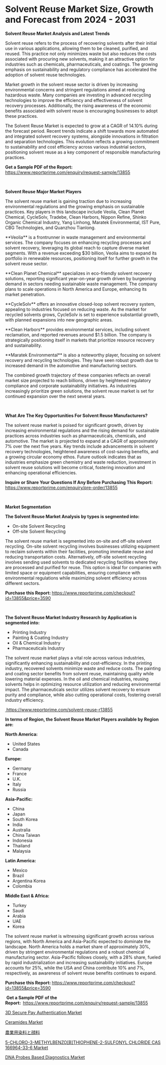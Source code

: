 <p><h1>Solvent Reuse Market Size, Growth and Forecast from 2024 - 2031</h1></p><p><strong>Solvent Reuse Market Analysis and Latest Trends</strong></p>
<p><p>Solvent reuse refers to the process of recovering solvents after their initial use in various applications, allowing them to be cleaned, purified, and reused. This practice not only minimizes waste but also reduces the costs associated with procuring new solvents, making it an attractive option for industries such as chemicals, pharmaceuticals, and coatings. The growing emphasis on sustainability and regulatory compliance has accelerated the adoption of solvent reuse technologies.</p><p>Market growth in the solvent reuse sector is driven by increasing environmental concerns and stringent regulations aimed at reducing hazardous waste. Many companies are investing in advanced recycling technologies to improve the efficiency and effectiveness of solvent recovery processes. Additionally, the rising awareness of the economic benefits associated with solvent reuse is encouraging businesses to adopt these practices.</p><p>The Solvent Reuse Market is expected to grow at a CAGR of 14.10% during the forecast period. Recent trends indicate a shift towards more automated and integrated solvent recovery systems, alongside innovations in filtration and separation technologies. This evolution reflects a growing commitment to sustainability and cost efficiency across various industrial sectors, positioning solvent reuse as a key component of responsible manufacturing practices.</p></p>
<p><strong>Get a Sample PDF of the Report:&nbsp;</strong> <a href="https://www.reportprime.com/enquiry/request-sample/13855">https://www.reportprime.com/enquiry/request-sample/13855</a></p>
<p>&nbsp;</p>
<p><strong>Solvent Reuse Major Market Players</strong></p>
<p><p>The solvent reuse market is gaining traction due to increasing environmental regulations and the growing emphasis on sustainable practices. Key players in this landscape include Veolia, Clean Planet Chemical, CycleSolv, Tradebe, Clean Harbors, Nippon Refine, Shinko Organic Chemical Industry, Yang Linhong, Maratek Environmental, IST Pure, CBG Technologies, and Quanzhou Tianlong. </p><p>**Veolia** is a frontrunner in waste management and environmental services. The company focuses on enhancing recycling processes and solvent recovery, leveraging its global reach to capture diverse market segments. With a revenue exceeding $30 billion, Veolia aims to expand its portfolio in renewable resources, positioning itself for further growth in the solvent reuse sector.</p><p>**Clean Planet Chemical** specializes in eco-friendly solvent recovery solutions, reporting significant year-on-year growth driven by burgeoning demand in sectors needing sustainable waste management. The company plans to scale operations in North America and Europe, enhancing its market penetration.</p><p>**CycleSolv** offers an innovative closed-loop solvent recovery system, appealing to industries focused on reducing waste. As the market for recycled solvents grows, CycleSolv is set to experience substantial growth, with planned expansions into new geographic areas.</p><p>**Clean Harbors** provides environmental services, including solvent reclamation, and reported revenues around $1.5 billion. The company is strategically positioning itself in markets that prioritize resource recovery and sustainability.</p><p>**Maratek Environmental** is also a noteworthy player, focusing on solvent recovery and recycling technologies. They have seen robust growth due to increased demand in the automotive and manufacturing sectors.</p><p>The combined growth trajectory of these companies reflects an overall market size projected to reach billions, driven by heightened regulatory compliance and corporate sustainability initiatives. As industries increasingly prioritize green solutions, the solvent reuse market is set for continued expansion over the next several years.</p></p>
<p>&nbsp;</p>
<p><strong>What Are The Key Opportunities For Solvent Reuse Manufacturers?</strong></p>
<p><p>The solvent reuse market is poised for significant growth, driven by increasing environmental regulations and the rising demand for sustainable practices across industries such as pharmaceuticals, chemicals, and automotive. The market is projected to expand at a CAGR of approximately 7% over the next five years. Key trends include advancements in solvent recovery technologies, heightened awareness of cost-saving benefits, and a growing circular economy ethos. Future outlook indicates that as industries emphasize green chemistry and waste reduction, investment in solvent reuse solutions will become critical, fostering innovation and enhancing operational efficiencies.</p></p>
<p><strong>Inquire or Share Your Questions If Any Before Purchasing This Report:</strong> <a href="https://www.reportprime.com/enquiry/pre-order/13855">https://www.reportprime.com/enquiry/pre-order/13855</a></p>
<p>&nbsp;</p>
<p><strong>Market Segmentation</strong></p>
<p><strong>The Solvent Reuse Market Analysis by types is segmented into:</strong></p>
<p><ul><li>On-site Solvent Recycling</li><li>Off-site Solvent Recycling</li></ul></p>
<p><p>The solvent reuse market is segmented into on-site and off-site solvent recycling. On-site solvent recycling involves businesses utilizing equipment to reclaim solvents within their facilities, promoting immediate reuse and reducing transportation costs. Alternatively, off-site solvent recycling involves sending used solvents to dedicated recycling facilities where they are processed and purified for reuse. This option is ideal for companies with limited space or equipment capabilities, ensuring compliance with environmental regulations while maximizing solvent efficiency across different sectors.</p></p>
<p><strong>Purchase this Report:&nbsp;</strong><a href="https://www.reportprime.com/checkout?id=13855&price=3590">https://www.reportprime.com/checkout?id=13855&price=3590</a></p>
<p>&nbsp;</p>
<p><strong>The Solvent Reuse Market Industry Research by Application is segmented into:</strong></p>
<p><ul><li>Printing Industry</li><li>Painting & Coating Industry</li><li>Oil & Chemical Industry</li><li>Pharmaceuticals Industry</li></ul></p>
<p><p>The solvent reuse market plays a vital role across various industries, significantly enhancing sustainability and cost-efficiency. In the printing industry, recovered solvents minimize waste and reduce costs. The painting and coating sector benefits from solvent reuse, maintaining quality while lowering material expenses. In the oil and chemical industries, reusing solvents helps in optimizing resource utilization and reducing environmental impact. The pharmaceuticals sector utilizes solvent recovery to ensure purity and compliance, while also cutting operational costs, fostering overall industry efficiency.</p></p>
<p><a href="https://www.reportprime.com/solvent-reuse-r13855">&nbsp;https://www.reportprime.com/solvent-reuse-r13855</a></p>
<p><strong>In terms of Region, the Solvent Reuse Market Players available by Region are:</strong></p>
<p>
    <p> <strong> North America: </strong>
        <ul>
            <li>United States</li>
            <li>Canada</li>
        </ul>
        </p> 
    <p> <strong> Europe: </strong>
        <ul>
            <li>Germany</li>
            <li>France</li>
            <li>U.K.</li>
            <li>Italy</li>
            <li>Russia</li>
        </ul>
        </p> 
    <p> <strong> Asia-Pacific: </strong>
        <ul>
            <li>China</li>
            <li>Japan</li>
            <li>South Korea</li>
            <li>India</li>
            <li>Australia</li>
            <li>China Taiwan</li>
            <li>Indonesia</li>
            <li>Thailand</li>
            <li>Malaysia</li>
        </ul>
        </p> 
    <p> <strong> Latin America: </strong>
        <ul>
            <li>Mexico</li>
            <li>Brazil</li>
            <li>Argentina Korea</li>
            <li>Colombia</li>
        </ul>
        </p> 
    <p> <strong> Middle East & Africa: </strong>
        <ul>
            <li>Turkey</li>
            <li>Saudi</li>
            <li>Arabia</li>
            <li>UAE</li>
            <li>Korea</li>
        </ul>
    </p>
    </p>
<p><p>The solvent reuse market is witnessing significant growth across various regions, with North America and Asia-Pacific expected to dominate the landscape. North America holds a market share of approximately 30%, driven by stringent environmental regulations and a robust chemical manufacturing sector. Asia-Pacific follows closely, with a 28% share, fueled by rapid industrialization and increasing sustainability initiatives. Europe accounts for 25%, while the USA and China contribute 10% and 7%, respectively, as awareness of solvent reuse benefits continues to expand.</p></p>
<p><strong>Purchase this Report: </strong><a href="https://www.reportprime.com/checkout?id=13855&price=3590">https://www.reportprime.com/checkout?id=13855&price=3590</a></p>
<p>&nbsp;<strong>Get a Sample PDF of the Report:&nbsp;&nbsp;</strong><a href="https://www.reportprime.com/enquiry/request-sample/13855">https://www.reportprime.com/enquiry/request-sample/13855</a></p>
<p><strong></strong></p>
<p><p><a href="https://github.com/tamvrosiya/Market-Research-Report-List-5/blob/main/3d-secure-pay-authentication-market.md">3D Secure Pay Authentication Market</a></p><p><a href="https://issuu.com/reportprime-2/docs/ceramides-market-size-2030.pptx_834a0608cda5a5">Ceramides Market</a></p><p><a href="https://medium.com/@qarpaiop35/agriculture-dyes-and-pigments-market-%E3%81%AE%E3%82%B0%E3%83%AD%E3%83%BC%E3%83%90%E3%83%AB%E5%B8%82%E5%A0%B4%E6%A6%82%E8%A6%81%E3%81%AF-%E4%B8%96%E7%95%8C%E3%81%8A%E3%82%88%E3%81%B3%E4%B8%BB%E8%A6%81%E5%B8%82%E5%A0%B4%E3%81%AB%E3%81%8A%E3%81%91%E3%82%8B%E6%A5%AD%E7%95%8C%E3%81%AB%E5%BD%B1%E9%9F%BF%E3%82%92%E4%B8%8E%E3%81%88%E3%82%8B%E4%B8%BB%E8%A6%81%E3%81%AA%E3%83%88%E3%83%AC%E3%83%B3%E3%83%89%E3%81%AB%E3%81%A4%E3%81%84%E3%81%A6-%E7%8B%AC%E8%87%AA%E3%81%AE%E8%A6%96%E7%82%B9%E3%82%92%E6%8F%90%E4%BE%9B%E3%81%97%E3%81%BE%E3%81%99-6ee4d5fcf598">農業用染料と顔料</a></p><p><a href="https://medium.com/@ryan.wilson8778/the-comprehensive-5-chloro-3-methylbenzo-b-thiophene-2-sulfonyl-chloride-cas-166964-33-6-market-3eeb3786e742">5-CHLORO-3-METHYLBENZO[B]THIOPHENE-2-SULFONYL CHLORIDE CAS 166964-33-6 Market</a></p><p><a href="https://github.com/pizolina/Market-Research-Report-List-6/blob/main/dna-probes-based-diagnostics-market.md">DNA Probes Based Diagnostics Market</a></p></p>